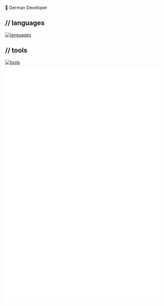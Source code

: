 👋 German Developer


## // languages
[![languages](https://skillicons.dev/icons?i=py,bash,godot,java)](https://github.com/itsnicecraft)

## // tools

[![tools](https://skillicons.dev/icons?i=vscode,visualstudio,idea,twitter,raspberrypi,nodejs,mongodb,linux,grafana,github,gitlab,gcp,aws,azure,fediverse,mastodon,discord,cloudflare,androidstudio,vercel)](https://github.com/itsnicecraft)


![Metrics](/github-metrics.svg)


<!-- ![Metrics](https://github-readme-stats.vercel.app/api?username=itsnicecraft&count_private=true&show_icons=true&theme=react) -->

<!-- [![Top Langs](https://github-readme-stats.vercel.app/api/top-langs/?username=itsnicecraft&layout=compact&theme=react)](https://github.com/itsnicecraft) -->

<!-- [![wakatime](https://github-readme-stats.vercel.app/api/wakatime?username=ItsNiceCraft&layout=compact&theme=react)](https://github.com/itsnicecraft) -->